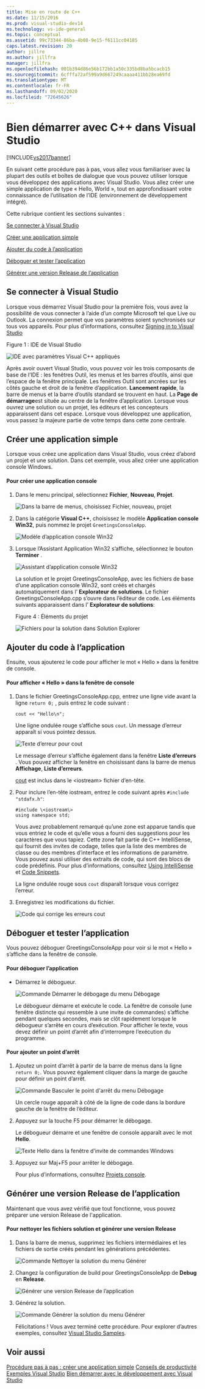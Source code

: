 ```yaml
---
title: Mise en route de C++
ms.date: 11/15/2016
ms.prod: visual-studio-dev14
ms.technology: vs-ide-general
ms.topic: conceptual
ms.assetid: 99c73344-86ba-4b08-9e15-f6111cc04185
caps.latest.revision: 20
author: jillre
ms.author: jillfra
manager: jillfra
ms.openlocfilehash: 001b394d86e56b172bb1a50c335bd8ba5bcacb15
ms.sourcegitcommit: 6cfffa72af599a9d667249caaaa411bb28ea69fd
ms.translationtype: MT
ms.contentlocale: fr-FR
ms.lasthandoff: 09/02/2020
ms.locfileid: "72645626"
---
```

# <a name="getting-started-with-c-in-visual-studio"></a>Bien démarrer avec C++ dans Visual Studio
[!INCLUDE[vs2017banner](../includes/vs2017banner.md)]

En suivant cette procédure pas à pas, vous allez vous familiariser avec la plupart des outils et boîtes de dialogue que vous pouvez utiliser lorsque vous développez des applications avec Visual Studio. Vous allez créer une simple application de type « Hello, World », tout en approfondissant votre connaissance de l’utilisation de l’IDE (environnement de développement intégré).

 Cette rubrique contient les sections suivantes :

 [Se connecter à Visual Studio](../ide/getting-started-with-cpp-in-visual-studio.md#BKMK_Configure)

 [Créer une application simple](../ide/getting-started-with-cpp-in-visual-studio.md#BKMK_CreateApp)

 [Ajouter du code à l’application](../ide/getting-started-with-cpp-in-visual-studio.md#BKMK_AddCode)

 [Déboguer et tester l’application](../ide/getting-started-with-cpp-in-visual-studio.md#BKMK_DebugTest)

 [Générer une version Release de l’application](../ide/getting-started-with-cpp-in-visual-studio.md#BKMK_BuildRelease)

## <a name="sign-in-to-visual-studio"></a><a name="BKMK_Configure"></a> Se connecter à Visual Studio
 Lorsque vous démarrez Visual Studio pour la première fois, vous avez la possibilité de vous connecter à l’aide d’un compte Microsoft tel que Live ou Outlook. La connexion permet que vos paramètres soient synchronisés sur tous vos appareils. Pour plus d’informations, consultez [Signing in to Visual Studio](../ide/signing-in-to-visual-studio.md)

 Figure 1 : IDE de Visual Studio

 ![IDE avec paramètres Visual C&#43;&#43; appliqués](../ide/media/c-ide-defaultenvironmentlayout.png "IDE_DefaultEnvironmentLayout c++")

 Après avoir ouvert Visual Studio, vous pouvez voir les trois composants de base de l’IDE : les fenêtres Outil, les menus et les barres d’outils, ainsi que l’espace de la fenêtre principale. Les fenêtres Outil sont ancrées sur les côtés gauche et droit de la fenêtre d’application. **Lancement rapide**, la barre de menus et la barre d’outils standard se trouvent en haut. La **Page de démarrage**est située au centre de la fenêtre d’application. Lorsque vous ouvrez une solution ou un projet, les éditeurs et les concepteurs apparaissent dans cet espace. Lorsque vous développez une application, vous passez la majeure partie de votre temps dans cette zone centrale.

## <a name="create-a-simple-application"></a><a name="BKMK_CreateApp"></a> Créer une application simple
 Lorsque vous créez une application dans Visual Studio, vous créez d’abord un projet et une solution. Dans cet exemple, vous allez créer une application console Windows.

#### <a name="to-create-a-console-app"></a>Pour créer une application console

1. Dans le menu principal, sélectionnez **Fichier**, **Nouveau**, **Projet**.

    ![Dans la barre de menus, choisissez Fichier, nouveau, projet](../ide/media/exploreide-filenewproject.png "ExploreIDE-FileNewProject")

2. Dans la catégorie **Visual C++**, choisissez le modèle **Application console Win32**, puis nommez le projet `GreetingsConsoleApp`.

    ![Modèle d’application console Win32](../ide/media/c-ide-newprojectdlg.png "IDE_NewProjectDlg c++")

3. Lorsque l’Assistant Application Win32 s’affiche, sélectionnez le bouton **Terminer** .

    ![Assistant d’application console Win32](../ide/media/c-ide-win32consoleappwizard.png "IDE_Win32ConsoleAppWizard c++")

   La solution et le projet GreetingsConsoleApp, avec les fichiers de base d’une application console Win32, sont créés et chargés automatiquement dans l’ **Explorateur de solutions**. Le fichier GreetingsConsoleApp.cpp s’ouvre dans l’éditeur de code. Les éléments suivants apparaissent dans l’ **Explorateur de solutions**:

   Figure 4 : Éléments du projet

   ![Fichiers pour la solution dans Solution Explorer](../ide/media/c-ide-solutioncontents.png "IDE_SolutionContents c++")

## <a name="add-code-to-the-application"></a><a name="BKMK_AddCode"></a> Ajouter du code à l’application
 Ensuite, vous ajouterez le code pour afficher le mot « Hello » dans la fenêtre de console.

#### <a name="to-display-hello-in-the-console-window"></a>Pour afficher « Hello » dans la fenêtre de console

1. Dans le fichier GreetingsConsoleApp.cpp, entrez une ligne vide avant la ligne `return 0;` , puis entrez le code suivant :

    ```
    cout << "Hello\n";
    ```

     Une ligne ondulée rouge s’affiche sous `cout`. Un message d’erreur apparaît si vous pointez dessus.

     ![Texte d’erreur pour cout](../ide/media/c-ide-couterror.png "IDE_CoutError c++")

     Le message d’erreur s’affiche également dans la fenêtre **Liste d’erreurs** . Vous pouvez afficher la fenêtre en choisissant dans la barre de menus **Affichage**, **Liste d’erreurs**.

     [cout](https://msdn.microsoft.com/library/d87db6c3-e4e1-4d09-9ec5-458f55018257) est inclus dans le \<iostream\> fichier d’en-tête.

2. Pour inclure l’en-tête iostream, entrez le code suivant après `#include "stdafx.h"`:

    ```
    #include \<iostream\>
    using namespace std;
    ```

     Vous avez probablement remarqué qu’une zone est apparue tandis que vous entriez le code et qu’elle vous a fourni des suggestions pour les caractères que vous tapiez. Cette zone fait partie de C++ IntelliSense, qui fournit des invites de codage, telles que la liste des membres de classe ou des membres d’interface et les informations de paramètre. Vous pouvez aussi utiliser des extraits de code, qui sont des blocs de code prédéfinis. Pour plus d’informations, consultez [Using IntelliSense](../ide/using-intellisense.md) et [Code Snippets](../ide/code-snippets.md).

     La ligne ondulée rouge sous `cout` disparaît lorsque vous corrigez l’erreur.

3. Enregistrez les modifications du fichier.

     ![Code qui corrige les erreurs cout](../ide/media/c-ide-coutfix.png "IDE_CoutFix c++")

## <a name="debug-and-test-the-application"></a><a name="BKMK_DebugTest"></a> Déboguer et tester l’application
 Vous pouvez déboguer GreetingsConsoleApp pour voir si le mot « Hello » s’affiche dans la fenêtre de console.

#### <a name="to-debug-the-application"></a>Pour déboguer l’application

- Démarrez le débogueur.

     ![Commande Démarrer le débogage du menu Débogage](../ide/media/exploreide-startdebugging.png "ExploreIDE-StartDebugging")

     Le débogueur démarre et exécute le code. La fenêtre de console (une fenêtre distincte qui ressemble à une invite de commandes) s’affiche pendant quelques secondes, mais se clôt rapidement lorsque le débogueur s’arrête en cours d’exécution. Pour afficher le texte, vous devez définir un point d’arrêt afin d’interrompre l’exécution du programme.

#### <a name="to-add-a-breakpoint"></a>Pour ajouter un point d’arrêt

1. Ajoutez un point d’arrêt à partir de la barre de menus dans la ligne `return 0;`. Vous pouvez également cliquer dans la marge de gauche pour définir un point d’arrêt.

    ![Commande Basculer le point d'arrêt du menu Débogage](../ide/media/exploreide-togglebreakpoint.png "ExploreIDE-ToggleBreakpoint (")

    Un cercle rouge apparaît à côté de la ligne de code dans la bordure gauche de la fenêtre de l’éditeur.

2. Appuyez sur la touche F5 pour démarrer le débogage.

    Le débogueur démarre et une fenêtre de console apparaît avec le mot **Hello**.

    ![Texte Hello dans la fenêtre d’invite de commandes Windows](../ide/media/c-ide-hellocommandwindow.png "IDE_HelloCommandWindow c++")

3. Appuyez sur Maj+F5 pour arrêter le débogage.

   Pour plus d’informations, consultez [Projets console](../debugger/debugging-preparation-console-projects.md).

## <a name="build-a-release-version-of-the-app"></a><a name="BKMK_BuildRelease"></a> Générer une version Release de l’application
 Maintenant que vous avez vérifié que tout fonctionne, vous pouvez préparer une version Release de l'application.

#### <a name="to-clean-the-solution-files-and-build-a-release-version"></a>Pour nettoyer les fichiers solution et générer une version Release

1. Dans la barre de menus, supprimez les fichiers intermédiaires et les fichiers de sortie créés pendant les générations précédentes.

    ![Commande Nettoyer la solution du menu Générer](../ide/media/exploreide-cleansolution.png "ExploreIDE-CleanSolution")

2. Changez la configuration de build pour GreetingsConsoleApp de **Debug** en **Release**.

    ![Générer une version Release de l’application](../ide/media/c-ide-changingbuildtorelease.png "IDE_ChangingBuildtoRelease c++")

3. Générez la solution.

    ![Commande Générer la solution du menu Générer](../ide/media/exploreide-buildsolution.png "ExploreIDE-BuildSolution")

   Félicitations ! Vous avez terminé cette procédure. Pour explorer d’autres exemples, consultez [Visual Studio Samples](../ide/visual-studio-samples.md).

## <a name="see-also"></a>Voir aussi
 [Procédure pas à pas : créer une application simple](../ide/walkthrough-create-a-simple-application-with-visual-csharp-or-visual-basic.md) [Conseils de productivité](../ide/productivity-tips-for-visual-studio.md) [Exemples Visual Studio](../ide/visual-studio-samples.md) [Bien démarrer avec le développement avec Visual Studio](../ide/get-started-developing-with-visual-studio.md)
